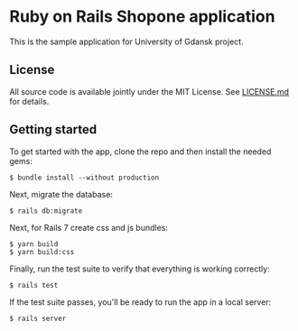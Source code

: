 # Ruby on Rails Shopone application
This is the sample application for University of Gdansk project.

## License

All source code is available jointly under the MIT License. 
See [LICENSE.md](LICENSE.md) for details.

## Getting started

To get started with the app, clone the repo and then install the needed gems:
```
$ bundle install --without production
```
Next, migrate the database:
```
$ rails db:migrate
```
Next, for Rails 7 create css and js bundles:
```
$ yarn build
$ yarn build:css
```
Finally, run the test suite to verify that everything is working correctly:
```
$ rails test
```
If the test suite passes, you'll be ready to run the app in a local server:
```
$ rails server
```
